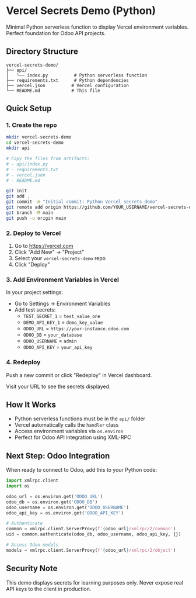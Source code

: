 # Vercel Secrets Demo (Python)

Minimal Python serverless function to display Vercel environment variables. Perfect foundation for Odoo API projects.

## Directory Structure

```
vercel-secrets-demo/
├── api/
│   └── index.py          # Python serverless function
├── requirements.txt      # Python dependencies
├── vercel.json          # Vercel configuration
└── README.md            # This file
```

## Quick Setup

### 1. Create the repo

```bash
mkdir vercel-secrets-demo
cd vercel-secrets-demo
mkdir api

# Copy the files from artifacts:
# - api/index.py
# - requirements.txt
# - vercel.json
# - README.md

git init
git add .
git commit -m "Initial commit: Python Vercel secrets demo"
git remote add origin https://github.com/YOUR_USERNAME/vercel-secrets-demo.git
git branch -M main
git push -u origin main
```

### 2. Deploy to Vercel

1. Go to https://vercel.com
2. Click "Add New" → "Project"
3. Select your `vercel-secrets-demo` repo
4. Click "Deploy"

### 3. Add Environment Variables in Vercel

In your project settings:
- Go to Settings → Environment Variables
- Add test secrets:
  - `TEST_SECRET_1` = `test_value_one`
  - `DEMO_API_KEY_1` = `demo_key_value`
  - `ODOO_URL` = `https://your-instance.odoo.com`
  - `ODOO_DB` = `your_database`
  - `ODOO_USERNAME` = `admin`
  - `ODOO_API_KEY` = `your_api_key`

### 4. Redeploy

Push a new commit or click "Redeploy" in Vercel dashboard.

Visit your URL to see the secrets displayed.

## How It Works

- Python serverless functions must be in the `api/` folder
- Vercel automatically calls the `handler` class
- Access environment variables via `os.environ`
- Perfect for Odoo API integration using XML-RPC

## Next Step: Odoo Integration

When ready to connect to Odoo, add this to your Python code:

```python
import xmlrpc.client
import os

odoo_url = os.environ.get('ODOO_URL')
odoo_db = os.environ.get('ODOO_DB')
odoo_username = os.environ.get('ODOO_USERNAME')
odoo_api_key = os.environ.get('ODOO_API_KEY')

# Authenticate
common = xmlrpc.client.ServerProxy(f'{odoo_url}/xmlrpc/2/common')
uid = common.authenticate(odoo_db, odoo_username, odoo_api_key, {})

# Access Odoo models
models = xmlrpc.client.ServerProxy(f'{odoo_url}/xmlrpc/2/object')
```

## Security Note

This demo displays secrets for learning purposes only. Never expose real API keys to the client in production.